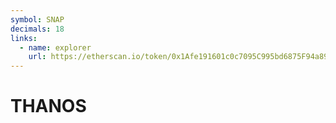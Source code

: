 ```yaml
---
symbol: SNAP
decimals: 18
links:
  - name: explorer
    url: https://etherscan.io/token/0x1Afe191601c0c7095C995bd6875F94a89FA5d71b
---
```


# THANOS
